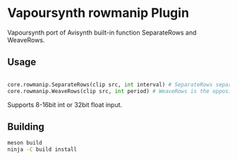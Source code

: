 # Vapoursynth rowmanip Plugin

Vapoursynth port of Avisynth built-in function SeparateRows and WeaveRows.

## Usage

```python

core.rowmanip.SeparateRows(clip src, int interval) # SeparateRows separates the rows of each frame into interval frames. The number of frames of the new clip is interval times the number of frames of the old clip. The height of the frame must be a multiple of interval, otherwise an error is thrown. 
core.rowmanip.WeaveRows(clip src, int period) # WeaveRows is the opposite of SeparateRows: it weaves the rows of period frames into a single output frame. The number of frames of the new clip is the ceiling of 'the number of frames of the input clip divided by period'.

```

Supports 8-16bit int or 32bit float input.

## Building

```bash
meson build
ninja -C build install
```